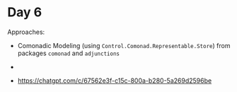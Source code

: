 # Day 6

Approaches:
- Comonadic Modeling (using `Control.Comonad.Representable.Store`) from packages `comonad` and `adjunctions`
- 


- <https://chatgpt.com/c/67562e3f-c15c-800a-b280-5a269d2596be>